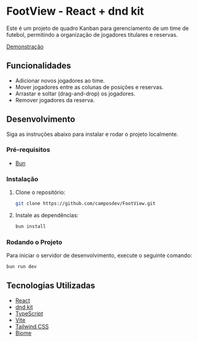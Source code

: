 # FootView - React + dnd kit

Este é um projeto de quadro Kanban para gerenciamento de um time de futebol, permitindo a organização de jogadores titulares e reservas.

[Demonstração](https://foot-view.vercel.app)

## Funcionalidades

- Adicionar novos jogadores ao time.
- Mover jogadores entre as colunas de posições e reservas.
- Arrastar e soltar (drag-and-drop) os jogadores.
- Remover jogadores da reserva.

## Desenvolvimento

Siga as instruções abaixo para instalar e rodar o projeto localmente.

### Pré-requisitos

- [Bun](https://bun.sh)

### Instalação

1. Clone o repositório:
   ```sh
   git clone https://github.com/camposdev/FootView.git
   ```
2. Instale as dependências:
   ```sh
   bun install
   ```

### Rodando o Projeto

Para iniciar o servidor de desenvolvimento, execute o seguinte comando:

```sh
bun run dev
```

## Tecnologias Utilizadas

- [React](https://reactjs.org)
- [dnd kit](https://dndkit.com)
- [TypeScript](https://www.typescriptlang.org)
- [Vite](https://vitejs.dev)
- [Tailwind CSS](https://tailwindcss.com)
- [Biome](https://biomejs.dev)